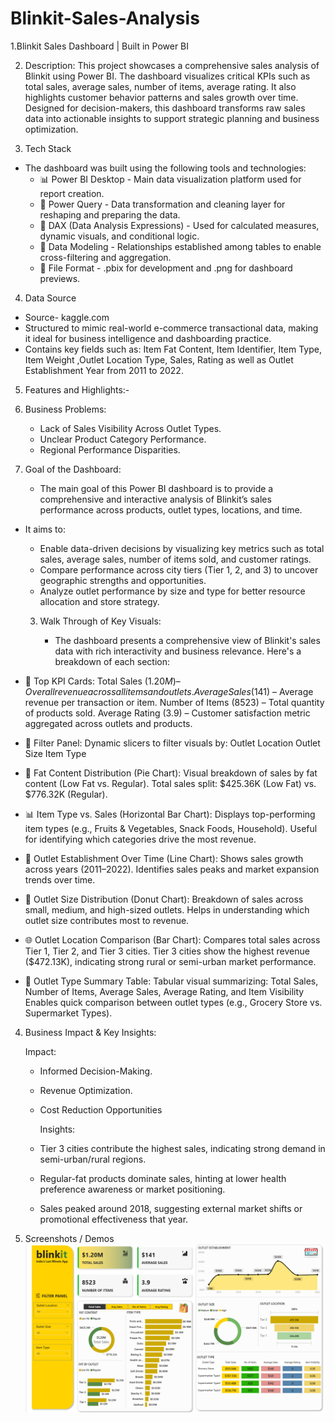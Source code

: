 # Blinkit-Sales-Analysis
1.Blinkit Sales Dashboard | Built in Power BI

2. Description:
This project showcases a comprehensive sales analysis of Blinkit using Power BI. The dashboard visualizes critical KPIs such as total sales, average sales, number of items, average rating. It also highlights customer behavior patterns and sales growth over time. Designed for decision-makers, this dashboard transforms raw sales data into actionable insights to support strategic planning and business optimization.

3. Tech Stack
- The dashboard was built using the following tools and technologies:
  - 📊 Power BI Desktop - Main data visualization platform used for report creation.
  - 📁 Power Query - Data transformation and cleaning layer for reshaping and preparing the data.
  - 🧠 DAX (Data Analysis Expressions) - Used for calculated measures, dynamic visuals, and conditional logic.
  - 📝 Data Modeling -  Relationships established among tables  to enable cross-filtering and aggregation.
  - 📂 File Format - .pbix for development and .png for dashboard previews.

4. Data Source
  - Source- kaggle.com
  - Structured to mimic real-world e-commerce transactional data, making it ideal for business intelligence and
    dashboarding practice.
  - Contains key fields such as: Item Fat Content, Item Identifier, Item Type, Item Weight ,Outlet Location Type,
    Sales, Rating as well as Outlet Establishment Year from 2011 to 2022.

5. Features and Highlights:-
   
1. Business Problems:
      
     - Lack of Sales Visibility Across Outlet Types.
     - Unclear Product Category Performance.
     - Regional Performance Disparities.
      
 2. Goal of the Dashboard:
      
    - The main goal of this Power BI dashboard is to provide a comprehensive and interactive analysis of Blinkit’s sales
     performance across products, outlet types, locations, and time.
 - It aims to:
      - Enable data-driven decisions by visualizing key metrics such as total sales, average sales, number of items sold,            and customer ratings.
      -  Compare performance across city tiers (Tier 1, 2, and 3) to uncover geographic strengths and opportunities.
      -  Analyze outlet performance by size and type for better resource allocation and store strategy.

   3. Walk Through of Key Visuals:
       
       - The dashboard presents a comprehensive view of Blinkit's sales data with rich interactivity and business relevance.
         Here's a breakdown of each section:
   
  - 📌 Top KPI Cards:
              Total Sales ($1.20M) – Overall revenue across all items and outlets.
              Average Sales ($141) – Average revenue per transaction or item.
              Number of Items (8523) – Total quantity of products sold.
              Average Rating (3.9) – Customer satisfaction metric aggregated across outlets and products.
     
  - 📁 Filter Panel:
          Dynamic slicers to filter visuals by:
          Outlet Location
          Outlet Size
          Item Type
      
  - 🥧 Fat Content Distribution (Pie Chart):
           Visual breakdown of sales by fat content (Low Fat vs. Regular).
           Total sales split: $425.36K (Low Fat) vs. $776.32K (Regular).
    
  - 📊 Item Type vs. Sales (Horizontal Bar Chart):
           Displays top-performing item types (e.g., Fruits & Vegetables, Snack Foods, Household).
           Useful for identifying which categories drive the most revenue.
    
   - 🏪 Outlet Establishment Over Time (Line Chart):
          Shows sales growth across years (2011–2022).
          Identifies sales peaks and market expansion trends over time.
     
  - 🍩 Outlet Size Distribution (Donut Chart):
           Breakdown of sales across small, medium, and high-sized outlets.
           Helps in understanding which outlet size contributes most to revenue.
    
  - 🌐 Outlet Location Comparison (Bar Chart):
           Compares total sales across Tier 1, Tier 2, and Tier 3 cities.
           Tier 3 cities show the highest revenue ($472.13K), indicating strong rural or semi-urban market performance.
    
  - 🛒 Outlet Type Summary Table:
           Tabular visual summarizing:
                    Total Sales, Number of Items, Average Sales, Average Rating, and Item Visibility
           Enables quick comparison between outlet types (e.g., Grocery Store vs. Supermarket Types).
    
  4. Business Impact & Key Insights:
       
        Impact:
     - Informed Decision-Making.
     - Revenue Optimization.
     - Cost Reduction Opportunities
       
        Insights:
       
     - Tier 3 cities contribute the highest sales, indicating strong demand in semi-urban/rural regions.
     - Regular-fat products dominate sales, hinting at lower health preference awareness or market positioning.
     - Sales peaked around 2018, suggesting external market shifts or promotional effectiveness that year.

6. Screenshots / Demos
   ![Dashboard Preview](https://github.com/Nabedahmad/Blinkit-Sales-Analysis/blob/main/dashboard%20power%20BI.png)
